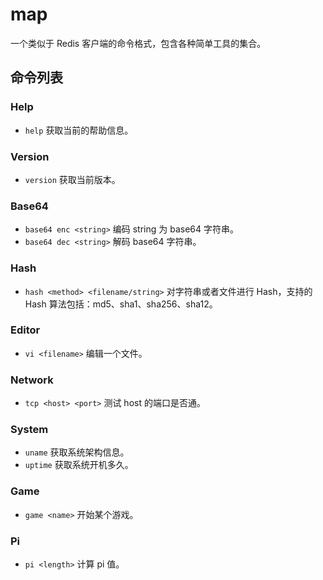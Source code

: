 # map

一个类似于 Redis 客户端的命令格式，包含各种简单工具的集合。

## 命令列表

### Help

- `help` 获取当前的帮助信息。

### Version

- `version` 获取当前版本。

### Base64

- `base64 enc <string>` 编码 string 为 base64 字符串。
- `base64 dec <string>` 解码 base64 字符串。

### Hash

- `hash <method> <filename/string>` 对字符串或者文件进行 Hash，支持的 Hash 算法包括：md5、sha1、sha256、sha12。

### Editor

- `vi <filename>` 编辑一个文件。

### Network

- `tcp <host> <port>` 测试 host 的端口是否通。

### System

- `uname` 获取系统架构信息。
- `uptime` 获取系统开机多久。

### Game

- `game <name>` 开始某个游戏。

### Pi

- `pi <length>` 计算 pi 值。
